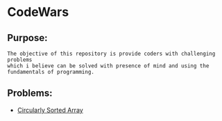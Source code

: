 # CodeWars

## Purpose:

    The objective of this repository is provide coders with challenging problems 
    which i believe can be solved with presence of mind and using the 
    fundamentals of programming.
    
## Problems: 
    
 - [Circularly Sorted Array](https://github.com/Parizval/CodeWars/tree/master/Circularly%20Sorted%20Array)